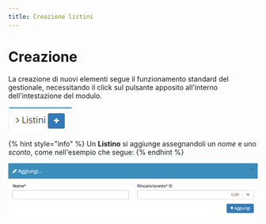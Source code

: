 ```yaml
---
title: Creazione listini
---
```


# Creazione

La creazione di nuovi elementi segue il funzionamento standard del gestionale, necessitando il click sul pulsante apposito all'interno dell'intestazione del modulo.

![Screenshot creazione listini](../../../.gitbook/assets/aggiungerelistini.PNG)

{% hint style="info" %}
Un **Listino** si aggiunge assegnandoli un _nome_ e uno _sconto_, come nell'esempio che segue:
{% endhint %}

![Screenshot creazione listini](../../../.gitbook/assets/aggiuntalistini.PNG)


